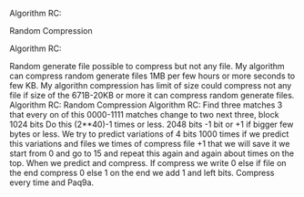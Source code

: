Algorithm RC:

Random Compression

Algorithm RC:

Random generate file possible to compress but not any file.
My algorithm can compress random generate files 1MB per few hours or more seconds to few KB. My algorithn compression has limit of size could compress not any file if size of the 671B-20KB or more it can compress random generate files.
Algorithm RC:
Random Compression
Algorithm RC:
Find three matches 3 that every on of this 0000-1111 matches change to two next three, block 1024 bits Do this (2**40)-1 times or less.
2048 bits -1 bit or +1 if bigger few bytes or less.
We try to predict variations of 4 bits 1000 times if we predict this variations and files we times of compress file +1 that we will save it we start from 0 and go to 15 and repeat this again and again about times on the top. When we predict and compress. If compress we write 0 else if file on the end compress 0 else 1 on the end we add 1 and left bits.
Compress every time and Paq9a.
